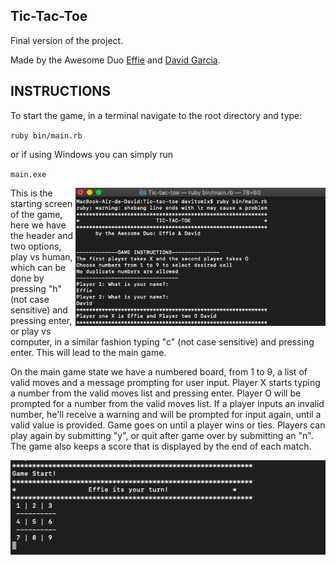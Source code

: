 ## Tic-Tac-Toe
Final version of the project.

Made by the Awesome Duo [Effie](https://github.com/ampaire) and [David Garcia](https://github.com/davitomix).

## INSTRUCTIONS

To start the game, in a terminal navigate to the root directory and type:

`ruby bin/main.rb`

or if using Windows you can simply run

`main.exe`

<img  align="right" width="400" src="img/Screen Shot 2019-10-31 at 14.11.35.png">

This is the starting screen of the game, here we have the header and two options, play vs human, which can be done by pressing "h" (not case sensitive) and pressing enter, or play vs computer, in a similar fashion typing "c" (not case sensitive) and pressing enter. This will lead to the main game.



On the main game state we have a numbered board, from 1 to 9, a list of valid moves and a message prompting for user input. Player X starts typing a number from the valid moves list and pressing enter. Player O will be prompted for a number from the valid moves list. If a player inputs an invalid number, he'll receive a warning and will be prompted for input again, until a valid value is provided. Game goes on until a player wins or ties. Players can play again by submitting "y", or quit after game over by submitting an "n". The game also keeps a score that is displayed by the end of each match.

<img src="img/Screen Shot 2019-10-31 at 14.11.51.png">